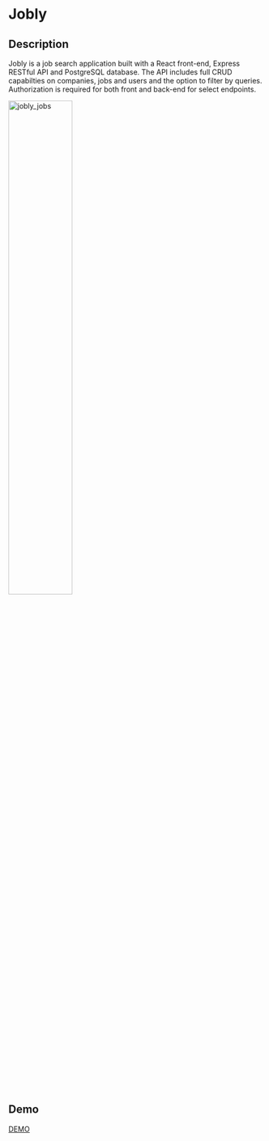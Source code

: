 # Jobly 

## Description

Jobly is a job search application built with a React front-end, Express RESTful API and PostgreSQL database. 
The API includes full CRUD capabilties on companies, jobs and users and the option to filter by queries. 
Authorization is required for both front and back-end for select endpoints.

<img width="50%" alt="jobly_jobs" src="https://user-images.githubusercontent.com/72634901/174493453-1f5736e5-993d-4011-8957-81c9650be7ca.png">

## Demo

[DEMO](https://jobly-anita.surge.sh/)
